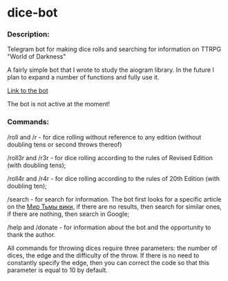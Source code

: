 # dice-bot

### Description:

Telegram bot for making dice rolls and searching for information on TTRPG "World of Darkness"

A fairly simple bot that I wrote to study the aiogram library. In the future I plan to expand a number of functions and fully use it.

[Link to the bot](https://t.me/dicerpgbot)

The bot is not active at the moment!


### Commands:

/roll and /r - for dice rolling without reference to any edition (without doubling tens or second throws thereof)

/roll3r and /r3r - for dice rolling according to the rules of Revised Edition (with doubling tens);

/roll4r and /r4r - for dice rolling according to the rules of 20th Edition (with doubling ten);

/search - for search for information. The bot first looks for a specific article on the [Мир Тьмы вики](https://wod.fandom.com/ru/wiki/), if there are no results, then search for similar ones, if there are nothing, then search in Google;

/help and /donate - for information about the bot and the opportunity to thank the author.

All commands for throwing dices require three parameters: the number of dices, the edge and the difficulty of the throw. If there is no need to constantly specify the edge, then you can correct the code so that this parameter is equal to 10 by default.
